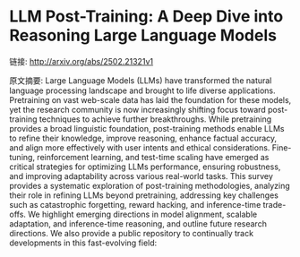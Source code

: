 # LLM Post-Training: A Deep Dive into Reasoning Large Language Models

链接: http://arxiv.org/abs/2502.21321v1

原文摘要:
Large Language Models (LLMs) have transformed the natural language processing
landscape and brought to life diverse applications. Pretraining on vast
web-scale data has laid the foundation for these models, yet the research
community is now increasingly shifting focus toward post-training techniques to
achieve further breakthroughs. While pretraining provides a broad linguistic
foundation, post-training methods enable LLMs to refine their knowledge,
improve reasoning, enhance factual accuracy, and align more effectively with
user intents and ethical considerations. Fine-tuning, reinforcement learning,
and test-time scaling have emerged as critical strategies for optimizing LLMs
performance, ensuring robustness, and improving adaptability across various
real-world tasks. This survey provides a systematic exploration of
post-training methodologies, analyzing their role in refining LLMs beyond
pretraining, addressing key challenges such as catastrophic forgetting, reward
hacking, and inference-time trade-offs. We highlight emerging directions in
model alignment, scalable adaptation, and inference-time reasoning, and outline
future research directions. We also provide a public repository to continually
track developments in this fast-evolving field:
